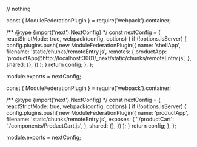// nothing

const { ModuleFederationPlugin } = require('webpack').container;

/** @type {import('next').NextConfig} */
const nextConfig = {
  reactStrictMode: true,
  webpack(config, options) {
    if (!options.isServer) {
      config.plugins.push(
        new ModuleFederationPlugin({
          name: 'shellApp',
          filename: 'static/chunks/remoteEntry.js',
          remotes: {
            productApp: 'productApp@http://localhost:3001/_next/static/chunks/remoteEntry.js',
          },
          shared: {},
        })
      );
    }
    return config;
  },
};

module.exports = nextConfig;

const { ModuleFederationPlugin } = require('webpack').container;

/** @type {import('next').NextConfig} */
const nextConfig = {
  reactStrictMode: true,
  webpack(config, options) {
    if (!options.isServer) {
      config.plugins.push(
        new ModuleFederationPlugin({
          name: 'productApp',
          filename: 'static/chunks/remoteEntry.js',
          exposes: {
            './productCart': './components/ProductCart.js',
          },
          shared: {},
        })
      );
    }
    return config;
  },
};

module.exports = nextConfig;



